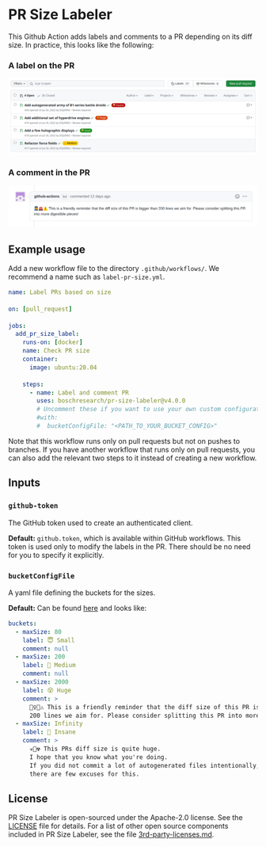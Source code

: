 # PR Size Labeler

This Github Action adds labels and comments to a PR depending on its diff size.
In practice, this looks like the following:

### A label on the PR

![An image showing a list of GitHub Pull Request with automatically generated labels.](pr-labels.png)

### A comment in the PR

![An image of a comment created by the github-actions bot](pr-comment.png)

## Example usage

Add a new workflow file to the directory `.github/workflows/`.
We recommend a name such as `label-pr-size.yml`.

```yml
name: Label PRs based on size

on: [pull_request]

jobs:
  add_pr_size_label:
    runs-on: [docker]
    name: Check PR size
    container:
      image: ubuntu:20.04

    steps:
      - name: Label and comment PR
        uses: boschresearch/pr-size-labeler@v4.0.0
        # Uncomment these if you want to use your own custom configuration
        #with:
        #  bucketConfigFile: "<PATH_TO_YOUR_BUCKET_CONFIG>"
```

Note that this workflow runs only on pull requests but not on pushes to
branches.
If you have another workflow that runs only on pull requests, you can also add
the relevant two steps to it instead of creating a new workflow.

## Inputs

### `github-token`

The GitHub token used to create an authenticated client.

**Default:** `github.token`, which is available within GitHub workflows.
This token is used only to modify the labels in the PR.
There should be no need for you to specify it explicitly.

### `bucketConfigFile`

A yaml file defining the buckets for the sizes.

**Default:** Can be found [here](defaultBuckets.yml)
and looks like:

```yml
buckets:
  - maxSize: 80
    label: 😇 Small
    comment: null
  - maxSize: 200
    label: 🙂 Medium
    comment: null
  - maxSize: 2000
    label: 😵 Huge
    comment: >
      👮‍♀️🚨⚠️ This is a friendly reminder that the diff size of this PR is bigger than 
      200 lines we aim for. Please consider splitting this PR into more digestible pieces!
  - maxSize: Infinity
    label: 🤯 Insane
    comment: >
      ☣️🚫☢️ This PRs diff size is quite huge. 
      I hope that you know what you're doing. 
      If you did not commit a lot of autogenerated files intentionally, 
      there are few excuses for this.
```

## License

PR Size Labeler is open-sourced under the Apache-2.0 license. See the
[LICENSE](LICENSE) file for details.
For a list of other open source components included in PR Size Labeler, see the
file [3rd-party-licenses.md](3rd-party-licenses.md).
